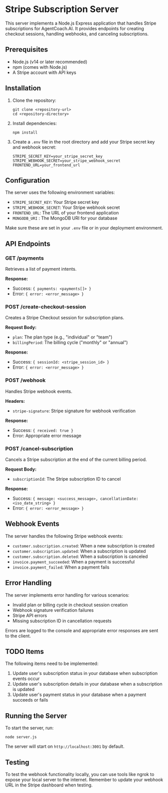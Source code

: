 # Stripe Subscription Server

This server implements a Node.js Express application that handles Stripe subscriptions for AgentCoach.AI. It provides endpoints for creating checkout sessions, handling webhooks, and canceling subscriptions.

## Prerequisites

- Node.js (v14 or later recommended)
- npm (comes with Node.js)
- A Stripe account with API keys

## Installation

1. Clone the repository:

   ```
   git clone <repository-url>
   cd <repository-directory>
   ```

2. Install dependencies:

   ```
   npm install
   ```

3. Create a `.env` file in the root directory and add your Stripe secret key and webhook secret:
   ```
   STRIPE_SECRET_KEY=your_stripe_secret_key
   STRIPE_WEBHOOK_SECRET=your_stripe_webhook_secret
   FRONTEND_URL=your_frontend_url
   ```

## Configuration

The server uses the following environment variables:

- `STRIPE_SECRET_KEY`: Your Stripe secret key
- `STRIPE_WEBHOOK_SECRET`: Your Stripe webhook secret
- `FRONTEND_URL`: The URL of your frontend application
- `MONGODB_URI` : The MongoDB URI for your database

Make sure these are set in your `.env` file or in your deployment environment.

## API Endpoints

### GET /payments

Retrieves a list of payment intents.

**Response:**

- Success: `{ payments: <payments[]> }`
- Error: `{ error: <error_message> }`

### POST /create-checkout-session

Creates a Stripe Checkout session for subscription plans.

**Request Body:**

- `plan`: The plan type (e.g., "individual" or "team")
- `billingPeriod`: The billing cycle ("monthly" or "annual")

**Response:**

- Success: `{ sessionId: <stripe_session_id> }`
- Error: `{ error: <error_message> }`

### POST /webhook

Handles Stripe webhook events.

**Headers:**

- `stripe-signature`: Stripe signature for webhook verification

**Response:**

- Success: `{ received: true }`
- Error: Appropriate error message

### POST /cancel-subscription

Cancels a Stripe subscription at the end of the current billing period.

**Request Body:**

- `subscriptionId`: The Stripe subscription ID to cancel

**Response:**

- Success: `{ message: <success_message>, cancellationDate: <iso_date_string> }`
- Error: `{ error: <error_message> }`

## Webhook Events

The server handles the following Stripe webhook events:

- `customer.subscription.created`: When a new subscription is created
- `customer.subscription.updated`: When a subscription is updated
- `customer.subscription.deleted`: When a subscription is canceled
- `invoice.payment_succeeded`: When a payment is successful
- `invoice.payment_failed`: When a payment fails

## Error Handling

The server implements error handling for various scenarios:

- Invalid plan or billing cycle in checkout session creation
- Webhook signature verification failures
- Stripe API errors
- Missing subscription ID in cancellation requests

Errors are logged to the console and appropriate error responses are sent to the client.

## TODO Items

The following items need to be implemented:

1. Update user's subscription status in your database when subscription events occur
2. Update user's subscription details in your database when a subscription is updated
3. Update user's payment status in your database when a payment succeeds or fails

## Running the Server

To start the server, run:

```
node server.js
```

The server will start on `http://localhost:3001` by default.

## Testing

To test the webhook functionality locally, you can use tools like ngrok to expose your local server to the internet. Remember to update your webhook URL in the Stripe dashboard when testing.

